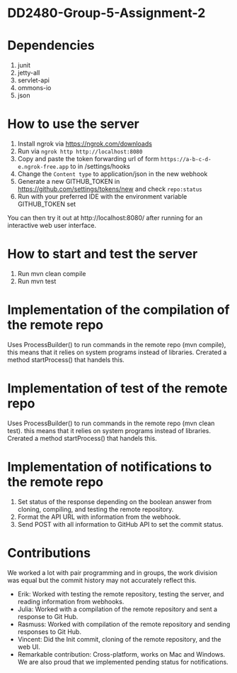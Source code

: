 # DD2480-Group-5-Assignment-2


# Dependencies
1. junit
2. jetty-all
3. servlet-api
4. ommons-io
5. json


# How to use the server
1. Install ngrok via https://ngrok.com/downloads
2. Run via `ngrok http http://localhost:8080`
3. Copy and paste the token forwarding url of form `https://a-b-c-d-e.ngrok-free.app` to in /settings/hooks
4. Change the `Content type` to application/json in the new webhook
5. Generate a new GITHUB_TOKEN in https://github.com/settings/tokens/new and check `repo:status`
6. Run with your preferred IDE with the environment variable GITHUB_TOKEN set

You can then try it out at http://localhost:8080/ after running for an interactive web user interface.


# How to start and test the server
1. Run mvn clean compile
2. Run mvn test


# Implementation of the compilation of the remote repo
Uses ProcessBuilder() to run commands in the remote repo (mvn compile), this means that it relies on system programs instead of libraries. Crerated a method startProcess() that handels this.


# Implementation of test of the remote repo 
Uses ProcessBuilder() to run commands in the remote repo (mvn clean test). this means that it relies on system programs instead of libraries. Crerated a method startProcess() that handels this.


# Implementation of notifications to the remote repo 
1. Set status of the response depending on the boolean answer from cloning, compiling, and testing the remote repository.
2. Format the API URL with information from the webhook.
3. Send POST with all information to GitHub API to set the commit status.


# Contributions
We worked a lot with pair programming and in groups, the work division was equal but the commit history may not accurately reflect this.
- Erik: Worked with testing the remote repository, testing the server, and reading information from webhooks.
- Julia:  Worked with a compilation of the remote repository and sent a response to Git Hub.
- Rasmuss: Worked with compilation of the remote repository and sending responses to Git Hub.
- Vincent: Did the Init commit, cloning of the remote repository, and the web UI.
- Remarkable contribution: Cross-platform, works on Mac and Windows. We are also proud that we implemented pending status for notifications.
